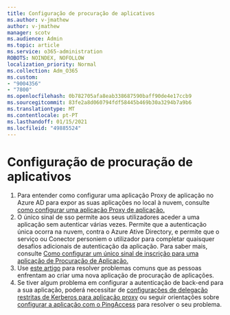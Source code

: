 ```yaml
---
title: Configuração de procuração de aplicativos
ms.author: v-jmathew
author: v-jmathew
manager: scotv
ms.audience: Admin
ms.topic: article
ms.service: o365-administration
ROBOTS: NOINDEX, NOFOLLOW
localization_priority: Normal
ms.collection: Adm_O365
ms.custom:
- "9004356"
- "7800"
ms.openlocfilehash: 0b782705afa8eab338687590baff90de4e17ccb9
ms.sourcegitcommit: 83fe2a8d060794fdf58445b469b30a3294b7a9b6
ms.translationtype: MT
ms.contentlocale: pt-PT
ms.lasthandoff: 01/15/2021
ms.locfileid: "49885524"
---
```

# <a name="app-proxy-configuration"></a>Configuração de procuração de aplicativos

1. Para entender como configurar uma aplicação Proxy de aplicação no Azure AD para expor as suas aplicações no local à nuvem, consulte [como configurar uma aplicação Proxy de aplicação.](https://docs.microsoft.com/azure/active-directory/application-proxy-config-how-to)
2. O único sinal de sso permite aos seus utilizadores aceder a uma aplicação sem autenticar várias vezes. Permite que a autenticação única ocorra na nuvem, contra o Azure Ative Directory, e permite que o serviço ou Conector personiem o utilizador para completar quaisquer desafios adicionais de autenticação da aplicação. Para saber mais, consulte [Como configurar um único sinal de inscrição para uma aplicação de Procuração de Aplicação.](https://docs.microsoft.com/azure/active-directory/application-proxy-config-sso-how-to)
3. Use [este artigo](https://docs.microsoft.com/azure/active-directory/application-proxy-config-problem) para resolver problemas comuns que as pessoas enfrentam ao criar uma nova aplicação de procuração de aplicações.
4. Se tiver algum problema em configurar a autenticação de back-end para a sua aplicação, poderá necessitar de [configurações de delegação restritas de Kerberos para aplicação proxy](https://docs.microsoft.com/azure/active-directory/application-proxy-back-end-kerberos-constrained-delegation-how-to) ou seguir orientações sobre [configurar a aplicação com o PingAccess](https://docs.microsoft.com/azure/active-directory/application-proxy-back-end-ping-access-how-to) para resolver o seu problema.

